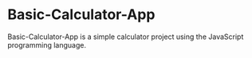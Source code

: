 # Basic-Calculator-App
Basic-Calculator-App is a simple calculator project using the JavaScript programming language.
